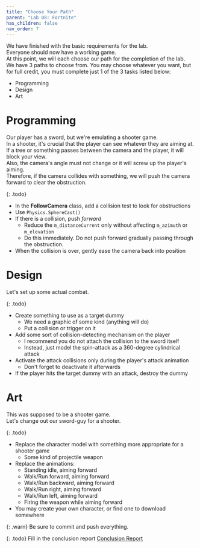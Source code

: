 ```yaml
---
title: "Choose Your Path"
parent: "Lab 08: Fortnite"
has_children: false
nav_order: 7
---
```


We have finished with the basic requirements for the lab.\
Everyone should now have a working game.\
At this point, we will each choose our path for the completion of the lab.\
We have 3 paths to choose from. You may choose whatever you want, but for full credit, you must complete just 1 of the 3 tasks listed below:
* Programming
* Design
* Art

# Programming
Our player has a sword, but we're emulating a shooter game.\
In a shooter, it's crucial that the player can see whatever they are aiming at.\
If a tree or something passes between the camera and the player, it will block your view.\
Also, the camera's angle must not change or it will screw up the player's aiming.\
Therefore, if the camera collides with something, we will push the camera forward to clear the obstruction.

{: .todo}
* In the **FollowCamera** class, add a collision test to look for obstructions
* Use `Physics.SphereCast()`
* If there is a collision, push *forward*
	* Reduce the `m_distanceCurrent` only without affecting `m_azimuth` or `m_elevation`
	* Do this immediately. Do not push forward gradually passing through the obstruction.
* When the collision is over, gently ease the camera back into position

# Design
Let's set up some actual combat.

{: .todo}
* Create something to use as a target dummy
	* We need a graphic of some kind (anything will do)
	* Put a collision or trigger on it
* Add some sort of collision-detecting mechanism on the player
	* I recommend you do not attach the collision to the sword itself
	* Instead, just model the spin-attack as a 360-degree cylindrical attack
* Activate the attack collisions only during the player's attack animation
	* Don't forget to deactivate it afterwards
* If the player hits the target dummy with an attack, destroy the dummy

# Art
This was supposed to be a shooter game.\
Let's change out our sword-guy for a shooter.

{: .todo}
* Replace the character model with something more appropriate for a shooter game
	* Some kind of projectile weapon
* Replace the animations:
	* Standing idle, aiming forward
	* Walk/Run forward, aiming forward
	* Walk/Run backward, aiming forward
	* Walk/Run right, aiming forward
	* Walk/Run left, aiming forward
	* Firing the weapon while aiming forward
* You may create your own character, or find one to download somewhere

{: .warn}
Be sure to commit and push everything.

{: .todo}
Fill in the conclusion report
[Conclusion Report](https://forms.gle/a5oHLsv2zKsfC12n7)